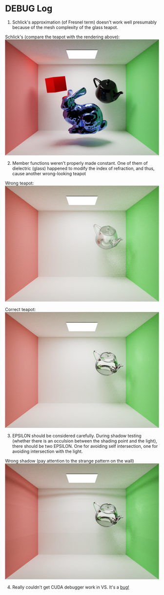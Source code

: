 # DEBUG Log

1. Schlick's approximation (of Fresnel term) doesn't work well presumably because of the mesh complexity of the glass teapot.

Schlick's (compare the teapot with the rendering above):
<img src="img/debug-img/wrong-schlick.png" width="600">

2. Member functions weren't properly made constant. One of them of dielectric (glass) happened to modify the index
of refraction, and thus, cause another wrong-looking teapot

Wrong teapot:
<img src="img/debug-img/wrong-glass.png" width="600">

Correct teapot:
<img src="img/debug-img/correct-glass.png" width="600">

3. EPSILON should be considered carefully. During shadow testing (whether there is an occulsion between the 
shading point and the light), there should be two EPSILON. One for avoiding self intersection, one for avoiding
intersection with the light.

Wrong shadow (pay attention to the strange pattern on the wall)
<img src="img/debug-img/wrong-epsilon.png" width="600">

4. Really couldn't get CUDA debugger work in VS. It's a [bug!](https://forums.developer.nvidia.com/t/nsight-visual-studio-edition-2022-2-error-debugging-buttons-greyed-out-nsight-monitor-does-not-autolaunch-nsight-monitor-shows-0-connections/226034)